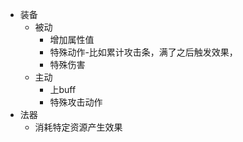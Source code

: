 - 装备
	- 被动
		- 增加属性值
		- 特殊动作-比如累计攻击条，满了之后触发效果，
		- 特殊伤害
	- 主动
		- 上buff
		- 特殊攻击动作
- 法器
	- 消耗特定资源产生效果